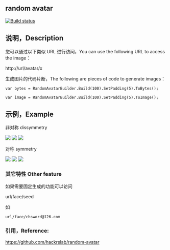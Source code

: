 ## random avatar

[![Build status](https://ci.appveyor.com/api/projects/status/0y937m1x8g1w6ic6/branch/master?svg=true)](https://ci.appveyor.com/project/chsword/random-avatar/branch/master)

## 说明，Description

您可以通过以下类似 URL 进行访问，You can use the following URL to access the image：

http://url/avatar/x

生成图片的代码片断，The following are pieces of code to generate images：

`var bytes = RandomAvatarBuilder.Build(100).SetPadding(5).ToBytes();`

`var image = RandomAvatarBuilder.Build(100).SetPadding(5).ToImage();`


## 示例，Example

非对称 dissymmetry

![](https://raw.githubusercontent.com/chsword/random-avatar/master/example/1.png)
![](https://raw.githubusercontent.com/chsword/random-avatar/master/example/3.png)
![](https://raw.githubusercontent.com/chsword/random-avatar/master/example/4.png)

对称 symmetry

![](https://raw.githubusercontent.com/chsword/random-avatar/master/example/5.png)
![](https://raw.githubusercontent.com/chsword/random-avatar/master/example/6.png)
![](https://raw.githubusercontent.com/chsword/random-avatar/master/example/7.png)

### 其它特性 Other feature

如果需要固定生成的功能可以访问

url/face/seed

如

`url/face/chsword@126.com`

### 引用，Reference:

https://github.com/hackrslab/random-avatar
